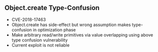 ## Object.create Type-Confusion
* CVE-2018-17463
* Object.create has side-effect but wrong assumption makes type-confusion in optimization phase
* Make arbitrary read/write primitives via value overlapping using above type confusion vulnerability
* Current exploit is not reliable
